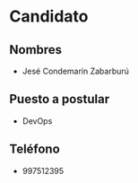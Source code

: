 # Candidato
## Nombres
* Jesé Condemarín Zabarburú

## Puesto a postular
* DevOps

## Teléfono
* 997512395